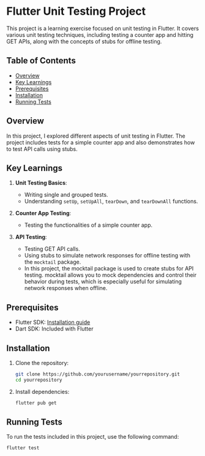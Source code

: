 # Flutter Unit Testing Project

This project is a learning exercise focused on unit testing in Flutter. It covers various unit testing techniques, including testing a counter app and hitting GET APIs, along with the concepts of stubs for offline testing.

## Table of Contents

- [Overview](#overview)
- [Key Learnings](#key-learnings)
- [Prerequisites](#prerequisites)
- [Installation](#installation)
- [Running Tests](#running-tests)

## Overview

In this project, I explored different aspects of unit testing in Flutter. The project includes tests for a simple counter app and also demonstrates how to test API calls using stubs.

## Key Learnings

1. **Unit Testing Basics**:
   - Writing single and grouped tests.
   - Understanding `setUp`, `setUpAll`, `tearDown`, and `tearDownAll` functions.

2. **Counter App Testing**:
   - Testing the functionalities of a simple counter app.

3. **API Testing**:
   - Testing GET API calls.
   - Using stubs to simulate network responses for offline testing with the `mocktail` package.
   - In this project, the mocktail package is used to create stubs for API testing. mocktail allows you to mock dependencies and control their behavior during tests, which is especially useful for simulating network responses when offline.

## Prerequisites

- Flutter SDK: [Installation guide](https://flutter.dev/docs/get-started/install)
- Dart SDK: Included with Flutter

## Installation

1. Clone the repository:

    ```sh
    git clone https://github.com/yourusername/yourrepository.git
    cd yourrepository
    ```

2. Install dependencies:

    ```sh
    flutter pub get
    ```

## Running Tests

To run the tests included in this project, use the following command:

```sh
flutter test
